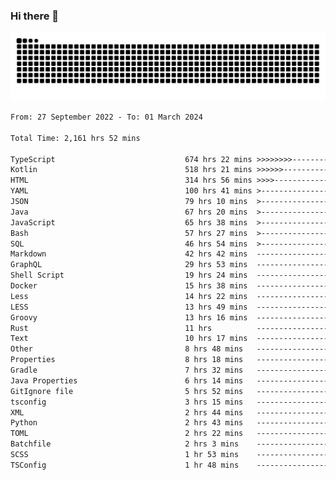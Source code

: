 ### Hi there 👋

<picture>
  <source media="(prefers-color-scheme: dark)" srcset="https://raw.githubusercontent.com/heyline/heyline/output/github-contribution-grid-snake-dark.svg">
  <source media="(prefers-color-scheme: light)" srcset="https://raw.githubusercontent.com/heyline/heyline/output/github-contribution-grid-snake.svg">
  <img alt="github contribution grid snake animation" src="https://raw.githubusercontent.com/heyline/heyline/output/github-contribution-grid-snake.svg">
</picture>

<!--START_SECTION:waka-->

```txt
From: 27 September 2022 - To: 01 March 2024

Total Time: 2,161 hrs 52 mins

TypeScript                             674 hrs 22 mins >>>>>>>>-----------------   31.19 %
Kotlin                                 518 hrs 21 mins >>>>>>-------------------   23.98 %
HTML                                   314 hrs 56 mins >>>>---------------------   14.57 %
YAML                                   100 hrs 41 mins >------------------------   04.66 %
JSON                                   79 hrs 10 mins  >------------------------   03.66 %
Java                                   67 hrs 20 mins  >------------------------   03.11 %
JavaScript                             65 hrs 38 mins  >------------------------   03.04 %
Bash                                   57 hrs 27 mins  >------------------------   02.66 %
SQL                                    46 hrs 54 mins  >------------------------   02.17 %
Markdown                               42 hrs 42 mins  -------------------------   01.98 %
GraphQL                                29 hrs 53 mins  -------------------------   01.38 %
Shell Script                           19 hrs 24 mins  -------------------------   00.90 %
Docker                                 15 hrs 38 mins  -------------------------   00.72 %
Less                                   14 hrs 22 mins  -------------------------   00.66 %
LESS                                   13 hrs 49 mins  -------------------------   00.64 %
Groovy                                 13 hrs 16 mins  -------------------------   00.61 %
Rust                                   11 hrs          -------------------------   00.51 %
Text                                   10 hrs 17 mins  -------------------------   00.48 %
Other                                  8 hrs 48 mins   -------------------------   00.41 %
Properties                             8 hrs 18 mins   -------------------------   00.38 %
Gradle                                 7 hrs 32 mins   -------------------------   00.35 %
Java Properties                        6 hrs 14 mins   -------------------------   00.29 %
GitIgnore file                         5 hrs 52 mins   -------------------------   00.27 %
tsconfig                               3 hrs 15 mins   -------------------------   00.15 %
XML                                    2 hrs 44 mins   -------------------------   00.13 %
Python                                 2 hrs 43 mins   -------------------------   00.13 %
TOML                                   2 hrs 22 mins   -------------------------   00.11 %
Batchfile                              2 hrs 3 mins    -------------------------   00.09 %
SCSS                                   1 hr 53 mins    -------------------------   00.09 %
TSConfig                               1 hr 48 mins    -------------------------   00.08 %
```

<!--END_SECTION:waka-->

